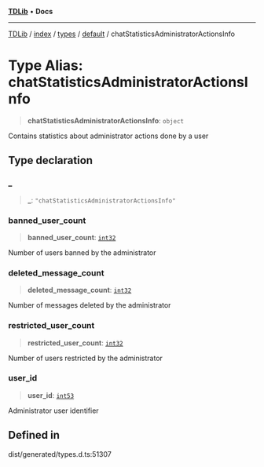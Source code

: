 [**TDLib**](../../../../../../README.md) • **Docs**

***

[TDLib](../../../../../../modules.md) / [index](../../../../../README.md) / [types](../../../README.md) / [default](../README.md) / chatStatisticsAdministratorActionsInfo

# Type Alias: chatStatisticsAdministratorActionsInfo

> **chatStatisticsAdministratorActionsInfo**: `object`

Contains statistics about administrator actions done by a user

## Type declaration

### \_

> **\_**: `"chatStatisticsAdministratorActionsInfo"`

### banned\_user\_count

> **banned\_user\_count**: [`int32`](int32-1.md)

Number of users banned by the administrator

### deleted\_message\_count

> **deleted\_message\_count**: [`int32`](int32-1.md)

Number of messages deleted by the administrator

### restricted\_user\_count

> **restricted\_user\_count**: [`int32`](int32-1.md)

Number of users restricted by the administrator

### user\_id

> **user\_id**: [`int53`](int53-1.md)

Administrator user identifier

## Defined in

dist/generated/types.d.ts:51307
